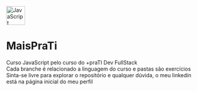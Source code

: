 <div>
  <img src="https://cdn.jsdelivr.net/gh/devicons/devicon@latest/icons/javascript/javascript-original.svg" width="50" width="50" title="JavaScript" />
</div>

# MaisPraTi

<div>
  <div>Curso JavaScript pelo curso do +praTI Dev FullStack</div>
  <div>Cada branche é relacionado a linguagem do curso e pastas são exercícios</div>
  <div>Sinta-se livre para explorar o repositório e qualquer dúvida, o meu linkedin está na página inicial do meu perfil</div>
</div>
